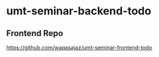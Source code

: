# umt-seminar-backend-todo

## Frontend Repo

https://github.com/waqasajaz/umt-seminar-frontend-todo
